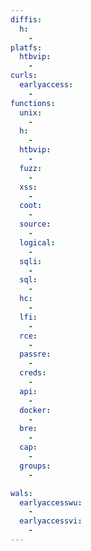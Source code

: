 ```yaml
---
diffis:
  h:
    -
platfs:
  htbvip:
    -
curls:
  earlyaccess:
    -
functions:
  unix:
    -
  h:
    -
  htbvip:
    -
  fuzz:
    -
  xss:
    -
  coot:
    -
  source:
    -
  logical:
    -
  sqli:
    -
  sql:
    -
  hc:
    -
  lfi:
    -
  rce:
    -
  passre:
    -
  creds:
    -
  api:
    -
  docker:
    -
  bre:
    -
  cap:
    -
  groups:
    -

wals:
  earlyaccesswu:
    -
  earlyaccessvi:
    -
---
```

